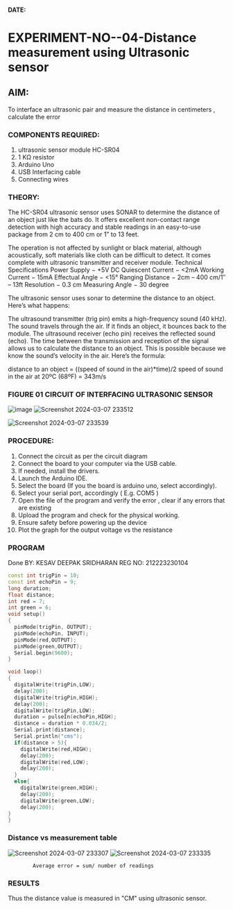 #### DATE:
# EXPERIMENT-NO--04-Distance measurement using Ultrasonic sensor

## AIM: 
To interface an ultrasonic pair and measure the distance in centimeters , calculate the error
 
### COMPONENTS REQUIRED:
1.	ultrasonic sensor module HC-SR04
2.	1 KΩ resistor 
3.	Arduino Uno 
4.	USB Interfacing cable 
5.	Connecting wires 


### THEORY: 
The HC-SR04 ultrasonic sensor uses SONAR to determine the distance of an object just like the bats do. It offers excellent non-contact range detection with high accuracy and stable readings in an easy-to-use package from 2 cm to 400 cm or 1” to 13 feet.

The operation is not affected by sunlight or black material, although acoustically, soft materials like cloth can be difficult to detect. It comes complete with ultrasonic transmitter and receiver module.
Technical Specifications
Power Supply − +5V DC
Quiescent Current − <2mA
Working Current − 15mA
Effectual Angle − <15°
Ranging Distance − 2cm – 400 cm/1″ – 13ft
Resolution − 0.3 cm
Measuring Angle − 30 degree

The ultrasonic sensor uses sonar to determine the distance to an object. Here’s what happens:

The ultrasound transmitter (trig pin) emits a high-frequency sound (40 kHz).
The sound travels through the air. If it finds an object, it bounces back to the module.
The ultrasound receiver (echo pin) receives the reflected sound (echo).
The time between the transmission and reception of the signal allows us to calculate the distance to an object. This is possible because we know the sound’s velocity in the air. Here’s the formula:

distance to an object = ((speed of sound in the air)*time)/2
speed of sound in the air at 20ºC (68ºF) = 343m/s

### FIGURE 01 CIRCUIT OF INTERFACING ULTRASONIC SENSOR 


![image](https://user-images.githubusercontent.com/36288975/166430594-5adb4ca9-5a42-4781-a7e6-7236b3766a85.png)
![Screenshot 2024-03-07 233512](https://github.com/KesavDeepak/Experiment--04-Interfacing-digital-output-with-arduino-ultrasonic-sensor/assets/139336019/4b8d52e2-7eb7-4278-a58a-239e4c7b4293)

![Screenshot 2024-03-07 233539](https://github.com/KesavDeepak/Experiment--04-Interfacing-digital-output-with-arduino-ultrasonic-sensor/assets/139336019/fc1a95e9-d32d-4577-8ea9-e7a79e4664b3)


### PROCEDURE:
1.	Connect the circuit as per the circuit diagram 
2.	Connect the board to your computer via the USB cable.
3.	If needed, install the drivers.
4.	Launch the Arduino IDE.
5.	Select the board (If you the board is arduino uno, select accordingly).
6.	Select your serial port, accordingly ( E.g. COM5 )
7.	Open the file of the program  and verify the error , clear if any errors that are existing 
8.	Upload the program and check for the physical working. 
9.	Ensure safety before powering up the device 
10.	Plot the graph for the output voltage vs the resistance 


### PROGRAM 
Done BY: KESAV DEEPAK SRIDHARAN
REG NO: 212223230104
```c++
const int trigPin = 10;
const int echoPin = 9;
long duration;
float distance;
int red = 7;
int green = 6;
void setup()
{
  pinMode(trigPin, OUTPUT);
  pinMode(echoPin, INPUT);
  pinMode(red,OUTPUT);
  pinMode(green,OUTPUT);
  Serial.begin(9600);
}

void loop()
{
  digitalWrite(trigPin,LOW);
  delay(200);
  digitalWrite(trigPin,HIGH);
  delay(200);
  digitalWrite(trigPin,LOW);
  duration = pulseIn(echoPin,HIGH);
  distance = duration * 0.034/2;
  Serial.print(distance);
  Serial.println("cms");
  if(distance > 5){
    digitalWrite(red,HIGH);
    delay(200);
    digitalWrite(red,LOW);
    delay(200);
  }
  else{
    digitalWrite(green,HIGH);
    delay(200);
    digitalWrite(green,LOW);
    delay(200);
}
}
```





### Distance vs measurement table 

			
 
			
			
			


![Screenshot 2024-03-07 233307](https://github.com/KesavDeepak/Experiment--04-Interfacing-digital-output-with-arduino-ultrasonic-sensor/assets/139336019/33add9d7-da90-4fd6-978e-4e55a1c68d4b)
![Screenshot 2024-03-07 233335](https://github.com/KesavDeepak/Experiment--04-Interfacing-digital-output-with-arduino-ultrasonic-sensor/assets/139336019/88fc6a99-36a7-4276-a6d3-dc58a5b37f82)


			
			
			
			
			
			Average error = sum/ number of readings
   
 








### RESULTS
Thus the distance value is measured in "CM" using ultrasonic sensor.


 
